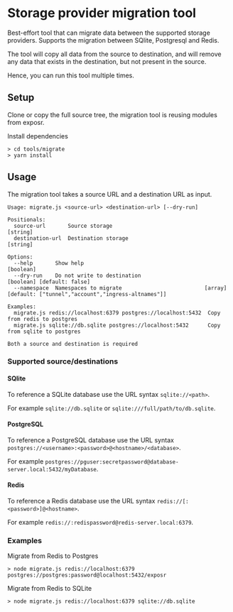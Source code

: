 # Storage provider migration tool

Best-effort tool that can migrate data between the supported storage providers.
Supports the migration between SQlite, Postgresql and Redis.

The tool will copy all data from the source to destination, and will remove any data
that exists in the destination, but not present in the source.

Hence, you can run this tool multiple times.

## Setup
Clone or copy the full source tree, the migration tool is reusing modules from exposr.

Install dependencies

    > cd tools/migrate
    > yarn install

## Usage
The migration tool takes a source URL and a destination URL as input.

    Usage: migrate.js <source-url> <destination-url> [--dry-run]

    Positionals:
      source-url       Source storage                                                                               [string]
      destination-url  Destination storage                                                                          [string]

    Options:
      --help       Show help                                                                                       [boolean]
      --dry-run    Do not write to destination                                                    [boolean] [default: false]
      --namespace  Namespaces to migrate                          [array] [default: ["tunnel","account","ingress-altnames"]]

    Examples:
      migrate.js redis://localhost:6379 postgres://localhost:5432  Copy from redis to postgres
      migrate.js sqlite://db.sqlite postgres://localhost:5432      Copy from sqlite to postgres

    Both a source and destination is required

### Supported source/destinations
#### SQlite
To reference a SQLite database use the URL syntax `sqlite://<path>`.

For example `sqlite://db.sqlite` or `sqlite:///full/path/to/db.sqlite`.

#### PostgreSQL
To reference a PostgreSQL database use the URL syntax `postgres://<username>:<password>@<hostname>/<database>`.

For example `postgres://pguser:secretpassword@database-server.local:5432/myDatabase`.

#### Redis
To reference a Redis database use the URL syntax `redis://[:<password>]@<hostname>`.

For example `redis://:redispassword@redis-server.local:6379`.

### Examples
Migrate from Redis to Postgres

    > node migrate.js redis://localhost:6379 postgres://postgres:password@localhost:5432/exposr

Migrate from Redis to SQLite

    > node migrate.js redis://localhost:6379 sqlite://db.sqlite